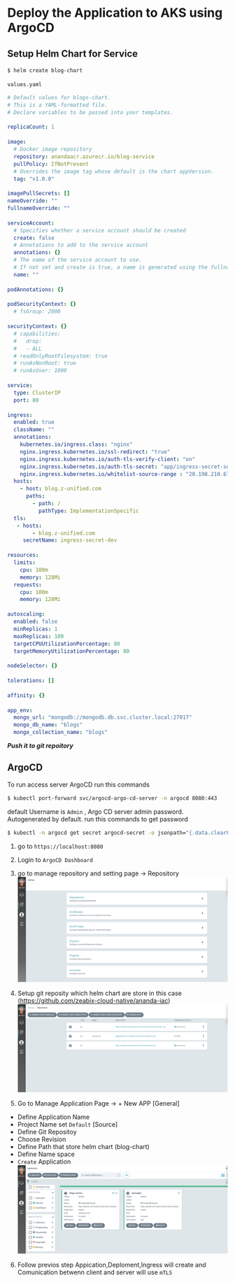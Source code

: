 # Deploy the Application to AKS using ArgoCD
## Setup Helm Chart for Service
```sh
$ helm create blog-chart
```
`values.yaml`
```yaml
# Default values for blogs-chart.
# This is a YAML-formatted file.
# Declare variables to be passed into your templates.

replicaCount: 1

image:
  # Docker image repository 
  repository: anandaacr.azurecr.io/blog-service
  pullPolicy: IfNotPresent
  # Overrides the image tag whose default is the chart appVersion.
  tag: "v1.0.0"

imagePullSecrets: []
nameOverride: ""
fullnameOverride: ""

serviceAccount:
  # Specifies whether a service account should be created
  create: false
  # Annotations to add to the service account
  annotations: {}
  # The name of the service account to use.
  # If not set and create is true, a name is generated using the fullname template
  name: ""

podAnnotations: {}

podSecurityContext: {}
  # fsGroup: 2000

securityContext: {}
  # capabilities:
  #   drop:
  #   - ALL
  # readOnlyRootFilesystem: true
  # runAsNonRoot: true
  # runAsUser: 1000

service:
  type: ClusterIP
  port: 80

ingress:
  enabled: true
  className: ""
  annotations: 
    kubernetes.io/ingress.class: "nginx"
    nginx.ingress.kubernetes.io/ssl-redirect: "true"
    nginx.ingress.kubernetes.io/auth-tls-verify-client: "on"
    nginx.ingress.kubernetes.io/auth-tls-secret: "app/ingress-secret-self"
    nginx.ingress.kubernetes.io/whitelist-source-range : "20.198.210.67/32"
  hosts:
    - host: blog.z-unified.com
      paths:
        - path: /
          pathType: ImplementationSpecific
  tls: 
   - hosts:
        - blog.z-unified.com
     secretName: ingress-secret-dev 

resources:
  limits:
    cpu: 100m
    memory: 128Mi
  requests:
    cpu: 100m
    memory: 128Mi

autoscaling:
  enabled: false
  minReplicas: 1
  maxReplicas: 100
  targetCPUUtilizationPercentage: 80
  targetMemoryUtilizationPercentage: 80

nodeSelector: {}

tolerations: []

affinity: {}

app_env:
  mongo_url: "mongodb://mongodb.db.svc.cluster.local:27017"
  mongo_db_name: "blogs"
  mongo_collection_name: "blogs"


```
***Push it to git repoitory***

## ArgoCD
To run access server ArgoCD run this commands
```sh
$ kubectl port-forward svc/argocd-argo-cd-server -n argocd 8080:443
```
default Username is `Admin` , Argo CD server admin password. Autogenerated by default.
run this commands to get password
```sh
$ kubectl -n argocd get secret argocd-secret -o jsonpath="{.data.clearPassword}" | base64 -d
```

1. go to `https://localhost:8080`
2. Login to `ArgoCD Dashboard`
3. go to manage repository and setting page -> Repository
![ArgoCD Dashboard](./assets/argo-cd-01.png)

4. Setup git reposity which helm chart are store in this case (https://github.com/zeabix-cloud-native/ananda-iac)
![ArgoCD Repository Setting](./assets/argo-cd-02.png)

5. Go to Manage Application Page -> + New APP
[General]
  - Define Application Name 
  - Project Name set `Default`
[Source]
  - Define Git Repositoy
  - Choose Revision
  - Define Path that store helm chart (blog-chart) 
  - Define Name space
  - `Create` Application
  ![ArgoCd Mange Application](./assets/argo-cd-03.png)
6. Follow previos step Appication,Deploment,Ingress will create and Comunication betwenn client and server will use `mTLS`   
